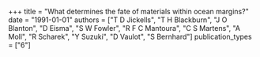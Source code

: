 +++
title = "What determines the fate of materials within ocean margins?"
date = "1991-01-01"
authors = ["T D Jickells", "T H Blackburn", "J O Blanton", "D Eisma", "S W Fowler", "R F C Mantoura", "C S Martens", "A Moll", "R Scharek", "Y Suzuki", "D Vaulot", "S Bernhard"]
publication_types = ["6"]
